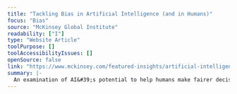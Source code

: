 ```yaml
---
title: "Tackling Bias in Artificial Intelligence (and in Humans)"
focus: "Bias"
source: "McKinsey Global Institute"
readability: ["I"]
type: "Website Article"
toolPurpose: []
toolAccessibilityIssues: []
openSource: false
link: "https://www.mckinsey.com/featured-insights/artificial-intelligence/tackling-bias-in-artificial-intelligence-and-in-humans"
summary: |-
  An examination of AI&#39;s potential to help humans make fairer decisions and potential ways forward for AI fairness for AI practitioners and business and policy leaders.
---
```


